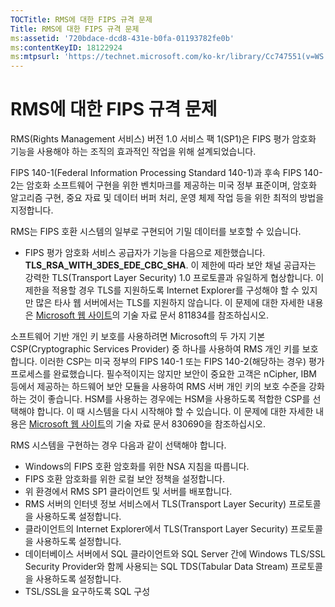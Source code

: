 ```yaml
---
TOCTitle: RMS에 대한 FIPS 규격 문제
Title: RMS에 대한 FIPS 규격 문제
ms:assetid: '720bdace-dcd8-431e-b0fa-01193782fe0b'
ms:contentKeyID: 18122924
ms:mtpsurl: 'https://technet.microsoft.com/ko-kr/library/Cc747551(v=WS.10)'
---
```


RMS에 대한 FIPS 규격 문제
=========================

RMS(Rights Management 서비스) 버전 1.0 서비스 팩 1(SP1)은 FIPS 평가 암호화 기능을 사용해야 하는 조직의 효과적인 작업을 위해 설계되었습니다.

FIPS 140-1(Federal Information Processing Standard 140-1)과 후속 FIPS 140-2는 암호화 소프트웨어 구현을 위한 벤치마크를 제공하는 미국 정부 표준이며, 암호화 알고리즘 구현, 중요 자료 및 데이터 버퍼 처리, 운영 체제 작업 등을 위한 최적의 방법을 지정합니다.

RMS는 FIPS 호환 시스템의 일부로 구현되어 기밀 데이터를 보호할 수 있습니다.

-   FIPS 평가 암호화 서비스 공급자가 기능을 다음으로 제한했습니다. **TLS\_RSA\_WITH\_3DES\_EDE\_CBC\_SHA**. 이 제한에 따라 보안 채널 공급자는 강력한 TLS(Transport Layer Security) 1.0 프로토콜과 유일하게 협상합니다. 이 제한을 적용할 경우 TLS를 지원하도록 Internet Explorer를 구성해야 할 수 있지만 많은 타사 웹 서버에서는 TLS를 지원하지 않습니다. 이 문제에 대한 자세한 내용은 [Microsoft 웹 사이트](http://go.microsoft.com/fwlink/?linkid=43614)의 기술 자료 문서 811834를 참조하십시오.

소프트웨어 기반 개인 키 보호를 사용하려면 Microsoft의 두 가지 기본 CSP(Cryptographic Services Provider) 중 하나를 사용하여 RMS 개인 키를 보호합니다. 이러한 CSP는 미국 정부의 FIPS 140-1 또는 FIPS 140-2(해당하는 경우) 평가 프로세스를 완료했습니다. 필수적이지는 않지만 보안이 중요한 고객은 nCipher, IBM 등에서 제공하는 하드웨어 보안 모듈을 사용하여 RMS 서버 개인 키의 보호 수준을 강화하는 것이 좋습니다. HSM를 사용하는 경우에는 HSM을 사용하도록 적합한 CSP를 선택해야 합니다. 이 때 시스템을 다시 시작해야 할 수 있습니다. 이 문제에 대한 자세한 내용은 [Microsoft 웹 사이트](http://go.microsoft.com/fwlink/?linkid=44138)의 기술 자료 문서 830690을 참조하십시오.

RMS 시스템을 구현하는 경우 다음과 같이 선택해야 합니다.

-   Windows의 FIPS 호환 암호화를 위한 NSA 지침을 따릅니다.
-   FIPS 호환 암호화를 위한 로컬 보안 정책을 설정합니다.
-   위 환경에서 RMS SP1 클라이언트 및 서버를 배포합니다.
-   RMS 서버의 인터넷 정보 서비스에서 TLS(Transport Layer Security) 프로토콜을 사용하도록 설정합니다.
-   클라이언트의 Internet Explorer에서 TLS(Transport Layer Security) 프로토콜을 사용하도록 설정합니다.
-   데이터베이스 서버에서 SQL 클라이언트와 SQL Server 간에 Windows TLS/SSL Security Provider와 함께 사용되는 SQL TDS(Tabular Data Stream) 프로토콜을 사용하도록 설정합니다.
-   TSL/SSL을 요구하도록 SQL 구성
